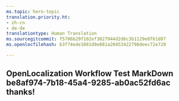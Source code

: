 ```yaml
---
ms.topic: hero-topic
translation.priority.ht:
- zh-cn
- de-de
translationtype: Human Translation
ms.sourcegitcommit: f5706b29f102ef3027944d2d6c3b1129e8f61d07
ms.openlocfilehash: b3f74ede1081d9e881a20453422798deec72e720

---
```

## OpenLocalization Workflow Test MarkDown be8af974-7b18-45a4-9285-ab0ac52fd6ac thanks!



<!--HONumber=Jul16_HO2-->


